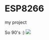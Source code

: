 # ESP8266
my project

So 90's :)
<img src= "http://www.habitatnewburgh.org/wp-content/uploads/2016/01/Under-Construction1-300x169.jpg">
